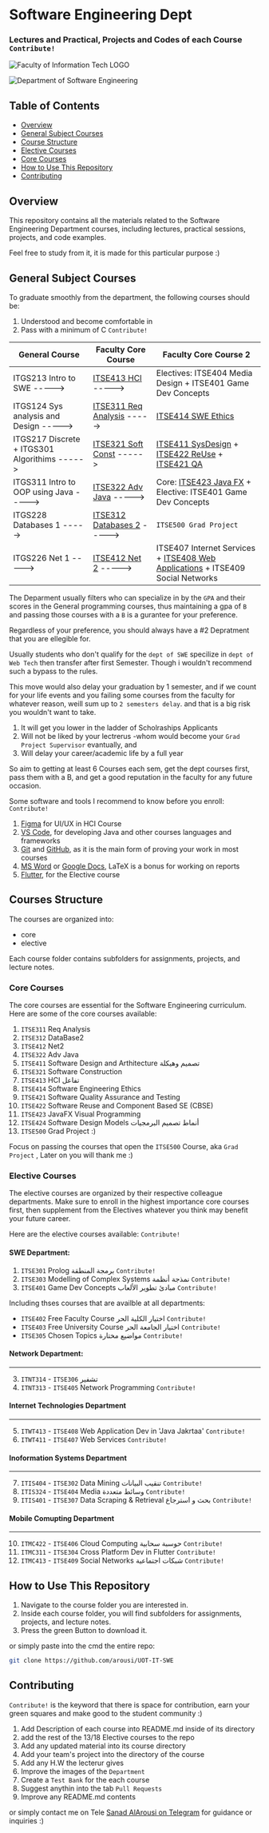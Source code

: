 # Software Engineering Dept
### Lectures and Practical, Projects and Codes of each Course `Contribute!`

![Faculty of Information Tech LOGO](Assets/img/Faculty_logo_transp.png)

![Department of Software Engineering](Assets/img/SWE_Dept_logo_transp.png) 

## Table of Contents
- [Overview](#overview)
- [General Subject Courses](#general-subject-courses)
- [Course Structure](#courses-structure)
- [Elective Courses](#elective-courses)
- [Core Courses](#core-courses)
- [How to Use This Repository](#how-to-use-this-repository)
- [Contributing](#contributing)

## Overview
This repository contains all the materials related to the Software Engineering Department courses, including lectures, practical sessions, projects, and code examples.

Feel free to study from it, it is made for this particular purpose :)

## General Subject Courses
To graduate smoothly from the department, the following courses should be:

1. Understood and become comfortable in
2. Pass with a minimum of C
`Contribute!`

| General Course                                 | Faculty Core Course                 | Faculty Core Course 2
| ---------------------------------------------- | ---------------------------- | --------------------
| ITGS213 Intro to SWE ----->                     | [ITSE413 HCI](https://github.com/arousi/UOT-IT-SWE/tree/main/ITSE413_HCI_%D8%AA%D9%81%D8%A7%D8%B9%D9%84) ----->              | Electives: ITSE404 Media Design + ITSE401 Game Dev Concepts
| ITGS124 Sys analysis and Design ----->          | [ITSE311 Req Analysis](https://github.com/arousi/UOT-IT-SWE/tree/main/ITSE311_Req_Analy) ----->     | [ITSE414 SWE Ethics](https://github.com/arousi/UOT-IT-SWE/tree/main/ITSE414_%D8%A3%D8%AE%D9%84%D8%A7%D9%82%D9%8A%D8%A7%D8%AA)
| ITGS217 Discrete + ITGS301 Algorithims ----->     | [ITSE321 Soft Const](https://github.com/arousi/UOT-IT-SWE/tree/main/ITSE321_Soft_Const) ----->      | [ITSE411 SysDesign](https://github.com/arousi/UOT-IT-SWE/tree/main/ITSE411_Sys_Anal_Des) + [ITSE422 ReUse](https://github.com/arousi/UOT-IT-SWE/tree/main/ITSE422_Reuse) + [ITSE421 QA](https://github.com/arousi/UOT-IT-SWE/tree/main/ITSE421_%D8%AC%D9%88%D8%AF%D8%A9)
| ITGS311 Intro to OOP using Java ----->           | [ITSE322 Adv Java](https://github.com/arousi/UOT-IT-SWE/tree/main/ITSE322_Adv_Java) ----->         | Core: [ITSE423 Java FX](https://github.com/arousi/UOT-IT-SWE/tree/main/ITSE423_Java_FX) + Elective: ITSE401 Game Dev Concepts
| ITGS228 Databases 1 ----->                        | [ITSE312 Databases 2](https://github.com/arousi/UOT-IT-SWE/tree/main/ITSE312_DataBase2) ----->      | `ITSE500 Grad Project` 
| ITGS226 Net 1 ----->                            | [ITSE412 Net 2](https://github.com/arousi/UOT-IT-SWE/tree/main/ITSE412_Net2) ----->            | ITSE407 Internet Services + [ITSE408 Web Applications](https://github.com/arousi/UOT-IT-SWE/tree/main/Elective/Web%20Tech/ITWT413%20-%20ITSE408%20Web%20Application%20Dev) + ITSE409 Social Networks



The Deparment usually filters who can specialize in by the `GPA` and their scores in the General programming courses, thus maintaining a gpa of `B` and passing those courses with a `B` is a gurantee for your preference.

Regardless of your preference, you should always have a #2 Depratment that you are ellegible for.

Usually students who don't qualify for the `dept of SWE` specilize in `dept of Web Tech` then transfer after first Semester. Though i wouldn't recommend such a bypass to the rules.

This move would also delay your graduation by 1 semester, and if we count for your life events and you failing some courses from the faculty for whatever reason, weill sum up to `2 semesters delay`. and that is a big risk you wouldn't want to take.
1. It will get you lower in the ladder of Scholraships Applicants
2. Will not be liked by your lectrerus -whom would become your `Grad Project Supervisor` evantually, and
3. Will delay your career/academic life by a full year

So aim to getting at least 6 Courses each sem, get the dept courses first, pass them with a B, and get a good reputation in the faculty for any future occasion.

Some software and tools I recommend to know before you enroll: `Contribute!`
1. [Figma](https://www.figma.com/) for UI/UX in HCI Course
2. [VS Code](https://code.visualstudio.com/), for developing Java and other courses languages and frameworks
3. [Git](https://git-scm.com/) and [GitHub](https://github.com/), as it is the main form of proving your work in most courses
4. [MS Word](https://www.microsoft.com/en-us/microsoft-365/word) or [Google Docs](https://www.google.com/docs/about/), LaTeX is a bonus for working on reports
5. [Flutter](https://flutter.dev/), for the Elective course

## Courses Structure
The courses are organized into:
- core
- elective 

Each course folder contains subfolders for assignments, projects, and lecture notes.

### Core Courses
The core courses are essential for the Software Engineering curriculum. Here are some of the core courses available:
1. `ITSE311` Req Analysis
2. `ITSE312` DataBase2
3. `ITSE412` Net2
4. `ITSE322` Adv Java
5. `ITSE411` Software Design and Arthitecture تصميم وهيكلة
6. `ITSE321` Software Construction
7. `ITSE413` HCI تفاعل
8. `ITSE414` Software Engineering Ethics
9. `ITSE421` Software Quality Assurance and Testing
10. `ITSE422` Software Reuse and Component Based SE (CBSE)
11. `ITSE423` JavaFX Visual Programming
12. `ITSE424` Software Design Models أنماط تصميم البرمجيات
13. `ITSE500` Grad Project :)

Focus on passing the courses that open the `ITSE500` Course, aka `Grad Project` , Later on you will thank me :)

### Elective Courses
The elective courses are organized by their respective colleague departments. Make sure to enroll in the highest importance core courses first, then supplement from the Electives whatever you think may benefit your future career.

 Here are the elective courses available:
`Contribute!`
#### SWE Department:
1. `ITSE301` Prolog برمجة المنطقة `Contribute!`
2. `ITSE303` Modelling of Complex Systems نمذجة أنظمة `Contribute!`
3. `ITSE401` Game Dev Concepts مبادئ تطوير الألعاب `Contribute!`

Including thses courses that are availble at all departments:
- `ITSE402` Free Faculty Course اختيار الكلية الحر `Contribute!`
- `ITSE403` Free University Course اختيار الجامعة الحر `Contribute!`
- `ITSE305` Chosen Topics مواضيع مختارة  `Contribute!`
#### Network Department:
-------
3. `ITNT314` - `ITSE306` تشفير
4. `ITNT313` - `ITSE405` Network Programming `Contribute!`

#### Internet Technologies Department
------
5. `ITWT413` - `ITSE408` Web Application Dev in 'Java Jakrtaa' `Contribute!`
6. `ITWT411` - `ITSE407` Web Services  `Contribute!`

#### Inoformation Systems Department
------
7. `ITIS404` - `ITSE302` Data Mining تنقيب البيانات `Contribute!`
8. `ITIS324` - `ITSE404` Media وسائط متعددة `Contribute!`
9. `ITIS401` - `ITSE307` Data Scraping & Retrieval بحث و استرجاع `Contribute!`

#### Mobile Comupting Department
------
10. `ITMC422` - `ITSE406` Cloud Computing حوسبة سحابية `Contribute!`
11. `ITMC311` - `ITSE304` Cross Platform Dev in Flutter `Contribute!`
12. `ITMC413` - `ITSE409` Social Networks شبكات اجتماعية `Contribute!`


## How to Use This Repository
1. Navigate to the course folder you are interested in.
2. Inside each course folder, you will find subfolders for assignments, projects, and lecture notes.
3. Press the green Button to download it.

or simply paste into the cmd the entire repo:

```bash
git clone https://github.com/arousi/UOT-IT-SWE
```

## Contributing
`Contribute!` is the keyword that there is space for contribution, earn your green squares and make good to the student community :)
1. Add Description of each course into README.md inside of its directory
2. add the rest of the 13/18 Elective courses to the repo
2. Add any updated material into its course directory
3. Add your team's project into the directory of the course
4. Add any H.W the lecterur gives
4. Improve the images of the `Department`
5. Create a `Test Bank` for the each course
6. Suggest anythin into the tab `Pull Requests`
7. Improve any README.md contents

or simply contact me on Tele [Sanad AlArousi on Telegram](t.me/Libyachampion) for guidance or inquiries :)
